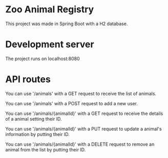 # Zoo Animal Registry

This project was made in Spring Boot with a H2 database.

# Development server

The project runs on localhost:8080

# API routes

You can use '/animals' with a GET request to receive the list of animals.

You can use '/animals' with a POST request to add a new user.

You can use '/animals/{animalId}' with a GET request to receive the details of a animal setting their ID.

You can use '/animals/{animalId}' with a PUT request to update a animal's information by putting their ID.

You can use '/animals/{animalId}' with a DELETE request to remove an animal from the list by putting their ID.
